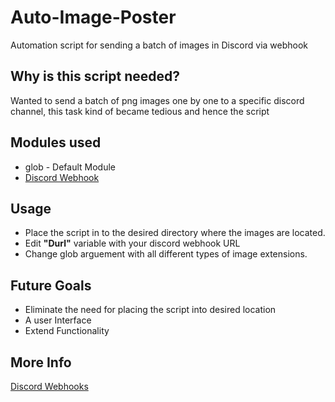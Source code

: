 # Auto-Image-Poster
Automation script for sending a batch of images in Discord via webhook

## Why is this script needed?
Wanted to send a batch of png images one by one to a specific discord channel, this task kind of became tedious and hence the script

## Modules used
* glob - Default Module
* [Discord Webhook](https://pypi.org/project/discord-webhook/#basic-webhook)

## Usage
* Place the script in to the desired directory where the images are located. 
* Edit **"Durl"** variable with your discord webhook URL
* Change glob arguement with all different types of image extensions.

## Future Goals
* Eliminate the need for placing the script into desired location
* A user Interface
* Extend Functionality

## More Info
[Discord Webhooks](https://support.discord.com/hc/en-us/articles/228383668-Intro-to-Webhooks) 